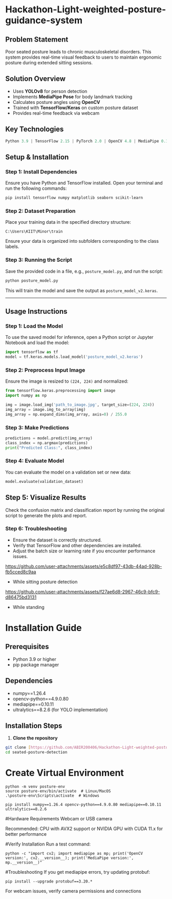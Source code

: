 # Hackathon-Light-weighted-posture-guidance-system
## Problem Statement
Poor seated posture leads to chronic musculoskeletal disorders. This system provides real-time visual feedback to users to maintain ergonomic posture during extended sitting sessions.

## Solution Overview
- Uses **YOLOv8** for person detection
- Implements **MediaPipe Pose** for body landmark tracking
- Calculates posture angles using **OpenCV**
- Trained with **TensorFlow/Keras** on custom posture dataset
- Provides real-time feedback via webcam

## Key Technologies
```python
Python 3.9 | TensorFlow 2.15 | PyTorch 2.0 | OpenCV 4.8 | MediaPipe 0.10 | Ultralytics-YOLO 8.0
```
## Setup & Installation

### Step 1: Install Dependencies
Ensure you have Python and TensorFlow installed. Open your terminal and run the following commands:

```bash
pip install tensorflow numpy matplotlib seaborn scikit-learn
```

### Step 2: Dataset Preparation
Place your training data in the specified directory structure:
```
C:\Users\KIIT\Minor\train
```
Ensure your data is organized into subfolders corresponding to the class labels.

### Step 3: Running the Script
Save the provided code in a file, e.g., `posture_model.py`, and run the script:

```bash
python posture_model.py
```
This will train the model and save the output as `posture_model_v2.keras`.

---

## Usage Instructions

### Step 1: Load the Model
To use the saved model for inference, open a Python script or Jupyter Notebook and load the model:

```python
import tensorflow as tf
model = tf.keras.models.load_model('posture_model_v2.keras')
```

### Step 2: Preprocess Input Image
Ensure the image is resized to `(224, 224)` and normalized:

```python
from tensorflow.keras.preprocessing import image
import numpy as np

img = image.load_img('path_to_image.jpg', target_size=(224, 224))
img_array = image.img_to_array(img)
img_array = np.expand_dims(img_array, axis=0) / 255.0
```

### Step 3: Make Predictions

```python
predictions = model.predict(img_array)
class_index = np.argmax(predictions)
print("Predicted Class:", class_index)
```

### Step 4: Evaluate Model

You can evaluate the model on a validation set or new data:

```python
model.evaluate(validation_dataset)
```

## Step 5: Visualize Results
Check the confusion matrix and classification report by running the original script to generate the plots and report.

### Step 6: Troubleshooting
- Ensure the dataset is correctly structured.
- Verify that TensorFlow and other dependencies are installed.
- Adjust the batch size or learning rate if you encounter performance issues.



https://github.com/user-attachments/assets/e5c8df97-43db-44ad-928b-fb5cced8c9aa 
- While sitting posture detection

https://github.com/user-attachments/assets/f27ae6d8-2967-46c9-bfc9-d86475bd3131
- While standing


 # Installation Guide

## Prerequisites
- Python 3.9 or higher
- pip package manager

## Dependencies
- numpy==1.26.4
- opencv-python==4.9.0.80
- mediapipe==0.10.11
- ultralytics==8.2.6 (for YOLO implementation)

## Installation Steps

1. **Clone the repository**
```bash
git clone [https://github.com/ABIR200406/Hackathon-Light-weighted-posture-guidance-system]
cd seated-posture-detection
```
# Create Virtual Environment
```
python -m venv posture-env
source posture-env/bin/activate  # Linux/MacOS
.\posture-env\Scripts\activate  # Windows

pip install numpy==1.26.4 opencv-python==4.9.0.80 mediapipe==0.10.11 ultralytics==8.2.6
```
#Hardware Requirements
Webcam or USB camera

Recommended: CPU with AVX2 support or NVIDIA GPU with CUDA 11.x for better performance

#Verify Installation
Run a test command:
```
python -c "import cv2; import mediapipe as mp; print('OpenCV version:', cv2.__version__); print('MediaPipe version:', mp.__version__)"
```
#Troubleshooting
If you get mediapipe errors, try updating protobuf:
```
pip install --upgrade protobuf==3.20.*
```
For webcam issues, verify camera permissions and connections
